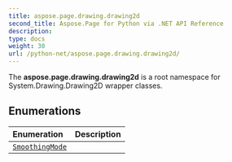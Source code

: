 ```yaml
---
title: aspose.page.drawing.drawing2d
second_title: Aspose.Page for Python via .NET API Reference
description: 
type: docs
weight: 30
url: /python-net/aspose.page.drawing.drawing2d/
---
```



The **aspose.page.drawing.drawing2d** is a root namespace for System.Drawing.Drawing2D wrapper classes.

## Enumerations
| Enumeration | Description |
| :- | :- |
| [`SmoothingMode`](/page/python-net/aspose.page.drawing.drawing2d/smoothingmode/) |  |
